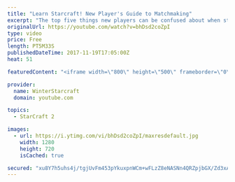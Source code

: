 ```yaml
---
title: "Learn Starcraft! New Player's Guide to Matchmaking"
excerpt: "The top five things new players can be confused about when starting off playing Starcraft 2!"
originalUrl: https://youtube.com/watch?v=bhDsd2coZpI
type: video
price: Free
length: PT5M33S
publishedDateTime: 2017-11-19T17:05:00Z
heat: 51

featuredContent: "<iframe width=\"800\" height=\"500\" frameborder=\"0\" src=\"https://www.youtube.com/embed/bhDsd2coZpI\" allow=\"accelerometer; autoplay; encrypted-media; gyroscope; picture-in-picture\" allowfullscreen></iframe>"

provider:
  name: WinterStarcraft
  domain: youtube.com

topics:
  - StarCraft 2

images:
  - url: https://i.ytimg.com/vi/bhDsd2coZpI/maxresdefault.jpg
    width: 1280
    height: 720
    isCached: true

secured: "xu8Y7h5uhs4j/tgjUvFm453pYkuxpnWCm+wFLzZ8eNASNn4QRZpjbGX/Zd3xA/Ha/m842y07i4pK+1XFdZMTaOkHnpmHYna+J4NMTiKO0Gn43miLDMRQTrqqtfQDlyE845XsyPgH0N/Ik8kYRTuACg7jnTbguQ/h/Lp7gsv/EwS7UJtfCj8kAp+FkPOu/YpQCKRzc+5JgqYuvUNTWnS4J/5NM21sq5qmfIstGSlBG+RRehJ4pkHyUfXLfA+y3jtZX7rVFL6yh2VDQ3MMWrkcf+86jaUm+A5Bo6sKCcAJl3qyjQTHuMrM3s6y0R+fQTKo1IZr+pDc3ZUX9AmYBIS+WLFsY0sPK5v1p50EQzU1vI6rSjorTJ8dy7lV0sK+ekSIsbCiAoTK9HDfXS6xq5cJyoiDFJSmbKeSRD0SRI7zT9Q=;Phs/29+i2JZecqomX+dKoA=="
---
```


